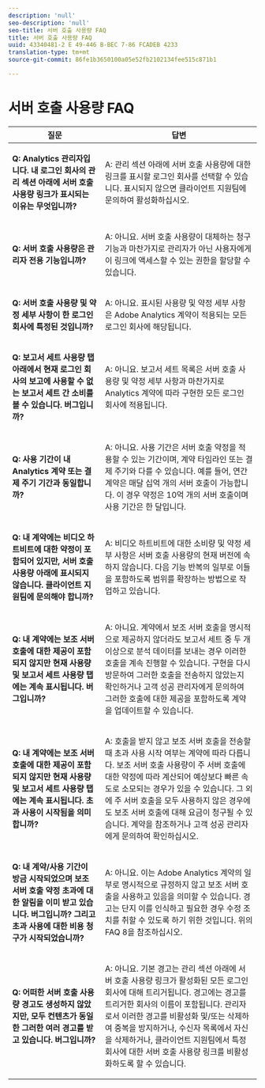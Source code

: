 ```yaml
---
description: 'null'
seo-description: 'null'
seo-title: 서버 호출 사용량 FAQ
title: 서버 호출 사용량 FAQ
uuid: 43340481-2 E 49-446 B-BEC 7-86 FCADEB 4233
translation-type: tm+mt
source-git-commit: 86fe1b3650100a05e52fb2102134fee515c871b1

---
```



# 서버 호출 사용량 FAQ

<table id="table_10384E2010B849708AE9462BB2B43438"> 
 <thead> 
  <tr> 
   <th colname="col1" class="entry"> 질문 </th> 
   <th colname="col2" class="entry"> 답변 </th> 
  </tr> 
 </thead>
 <tbody> 
  <tr> 
   <td colname="col1"> <p><b>Q: Analytics 관리자입니다. 내 로그인 회사의 관리 섹션 아래에 서버 호출 사용량 링크가 표시되는 이유는 무엇입니까?</b> </p> </td> 
   <td colname="col2"> <p>A: 관리 섹션 아래에 서버 호출 사용량에 대한 링크를 표시할 로그인 회사를 선택할 수 있습니다. 표시되지 않으면 클라이언트 지원팀에 문의하여 활성화하십시오. </p> </td> 
  </tr> 
  <tr> 
   <td colname="col1"> <p><b>Q: 서버 호출 사용량은 관리자 전용 기능입니까? </b> </p> </td> 
   <td colname="col2"> <p>A: 아니요. 서버 호출 사용량이 대체하는 청구 기능과 마찬가지로 관리자가 아닌 사용자에게 이 링크에 액세스할 수 있는 권한을 할당할 수 있습니다. </p> </td> 
  </tr> 
  <tr> 
   <td colname="col1"> <p><b>Q: 서버 호출 사용량 및 약정 세부 사항이 한 로그인 회사에 특정된 것입니까?</b> </p> </td> 
   <td colname="col2"> <p>A: 아니요. 표시된 사용량 및 약정 세부 사항은 Adobe Analytics 계약이 적용되는 모든 로그인 회사에 해당됩니다. </p> </td> 
  </tr> 
  <tr> 
   <td colname="col1"> <p><b>Q: 보고서 세트 사용량 탭 아래에서 현재 로그인 회사의 보고에 사용할 수 없는 보고서 세트 간 소비를 볼 수 있습니다. 버그입니까? </b> </p> </td> 
   <td colname="col2"> <p>A: 아니요. 보고서 세트 목록은 서버 호출 사용량 및 약정 세부 사항과 마찬가지로 Analytics 계약에 따라 구현한 모든 로그인 회사에 적용됩니다. </p> </td> 
  </tr> 
  <tr> 
   <td colname="col1"> <p><b>Q: 사용 기간이 내 Analytics 계약 또는 결제 주기 기간과 동일합니까? </b> </p> </td> 
   <td colname="col2"> <p>A: 아니요. 사용 기간은 서버 호출 약정을 적용할 수 있는 기간이며, 계약 타임라인 또는 결제 주기와 다를 수 있습니다. 예를 들어, 연간 계약은 매달 십억 개의 서버 호출이 가능합니다. 이 경우 약정은 10억 개의 서버 호출이며 사용 기간은 한 달입니다. </p> </td> 
  </tr> 
  <tr> 
   <td colname="col1"> <p><b>Q: 내 계약에는 비디오 하트비트에 대한 약정이 포함되어 있지만, 서버 호출 사용량 아래에 표시되지 않습니다. 클라이언트 지원팀에 문의해야 합니까?</b> </p> </td> 
   <td colname="col2"> <p>A: 비디오 하트비트에 대한 소비량 및 약정 세부 사항은 서버 호출 사용량의 현재 버전에 속하지 않습니다. 다음 기능 반복의 일부로 이들을 포함하도록 범위를 확장하는 방법으로 작업하고 있습니다. </p> </td> 
  </tr> 
  <tr> 
   <td colname="col1"> <p><b>Q: 내 계약에는 보조 서버 호출에 대한 제공이 포함되지 않지만 현재 사용량 및 보고서 세트 사용량 탭에는 계속 표시됩니다. 버그입니까? </b> </p> </td> 
   <td colname="col2"> <p>A: 아니요. 계약에서 보조 서버 호출을 명시적으로 제공하지 않더라도 보고서 세트 중 두 개 이상으로 분석 데이터를 보내는 경우 이러한 호출을 계속 진행할 수 있습니다. 구현을 다시 방문하여 그러한 호출을 전송하지 않았는지 확인하거나 고객 성공 관리자에게 문의하여 그러한 호출에 대한 제공을 포함하도록 계약을 업데이트할 수 있습니다. </p> </td> 
  </tr> 
  <tr> 
   <td colname="col1"> <p><b>Q: 내 계약에는 보조 서버 호출에 대한 제공이 포함되지 않지만 현재 사용량 및 보고서 세트 사용량 탭에는 계속 표시됩니다. 초과 사용이 시작됨을 의미합니까?</b> </p> </td> 
   <td colname="col2"> <p>A: 호출을 받지 않고 보조 서버 호출을 전송할 때 초과 사용 시작 여부는 계약에 따라 다릅니다. 보조 서버 호출 사용량이 주 서버 호출에 대한 약정에 따라 계산되어 예상보다 빠른 속도로 소모되는 경우가 있을 수 있습니다. 그 외에 주 서버 호출을 모두 사용하지 않은 경우에도 보조 서버 호출에 대해 요금이 청구될 수 있습니다. 계약을 참조하거나 고객 성공 관리자에게 문의하여 확인하십시오. </p> </td> 
  </tr> 
  <tr> 
   <td colname="col1"> <p><b>Q: 내 계약/사용 기간이 방금 시작되었으며 보조 서버 호출 약정 초과에 대한 알림을 이미 받고 있습니다. 버그입니까? 그리고 초과 사용에 대한 비용 청구가 시작되었습니까? </b> </p> </td> 
   <td colname="col2"> <p>A: 아니요. 이는 Adobe Analytics 계약의 일부로 명시적으로 규정하지 않고 보조 서버 호출을 사용하고 있음을 의미할 수 있습니다. 경고는 단지 이를 인식하고 필요한 경우 수정 조치를 취할 수 있도록 하기 위한 것입니다. 위의 FAQ 8을 참조하십시오. </p> </td> 
  </tr> 
  <tr> 
   <td colname="col1"> <p><b>Q: 어떠한 서버 호출 사용량 경고도 생성하지 않았지만, 모두 컨텐츠가 동일한 그러한 여러 경고를 받고 있습니다. 버그입니까? </b> </p> </td> 
   <td colname="col2"> <p>A: 아니요. 기본 경고는 관리 섹션 아래에 서버 호출 사용량 링크가 활성화된 모든 로그인 회사에 대해 트리거됩니다. 경고에는 경고를 트리거한 회사의 이름이 포함됩니다. 관리자로서 이러한 경고를 비활성화 및/또는 삭제하여 중복을 방지하거나, 수신자 목록에서 자신을 삭제하거나, 클라이언트 지원팀에서 특정 회사에 대한 서버 호출 사용량 링크를 비활성화하도록 할 수 있습니다. </p> </td> 
  </tr> 
 </tbody> 
</table>
